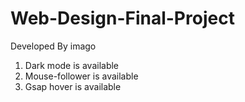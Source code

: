 # Web-Design-Final-Project

Developed By imago

1. Dark mode is available
2. Mouse-follower is available
3. Gsap hover is available
